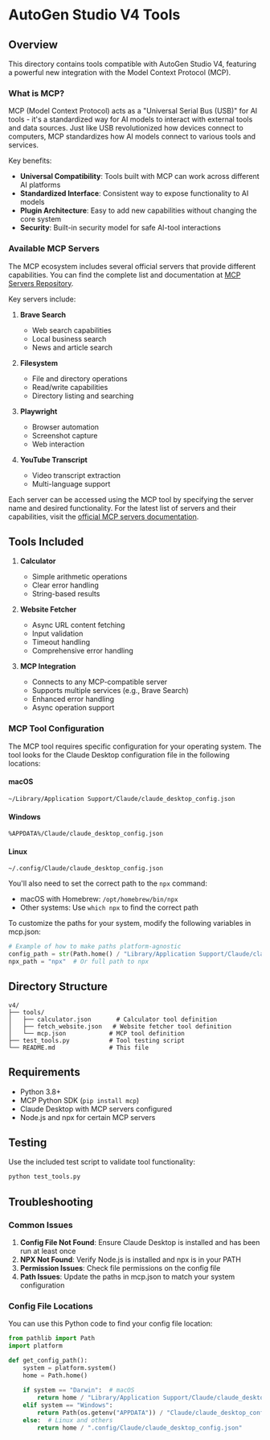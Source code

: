 # AutoGen Studio V4 Tools

## Overview
This directory contains tools compatible with AutoGen Studio V4, featuring a powerful new integration with the Model Context Protocol (MCP).

### What is MCP?
MCP (Model Context Protocol) acts as a "Universal Serial Bus (USB)" for AI tools - it's a standardized way for AI models to interact with external tools and data sources. Just like USB revolutionized how devices connect to computers, MCP standardizes how AI models connect to various tools and services.

Key benefits:
- **Universal Compatibility**: Tools built with MCP can work across different AI platforms
- **Standardized Interface**: Consistent way to expose functionality to AI models
- **Plugin Architecture**: Easy to add new capabilities without changing the core system
- **Security**: Built-in security model for safe AI-tool interactions

### Available MCP Servers
The MCP ecosystem includes several official servers that provide different capabilities. You can find the complete list and documentation at [MCP Servers Repository](https://github.com/modelcontextprotocol/servers).

Key servers include:

1. **Brave Search**
   - Web search capabilities
   - Local business search
   - News and article search

2. **Filesystem**
   - File and directory operations
   - Read/write capabilities
   - Directory listing and searching

3. **Playwright**
   - Browser automation
   - Screenshot capture
   - Web interaction

4. **YouTube Transcript**
   - Video transcript extraction
   - Multi-language support

Each server can be accessed using the MCP tool by specifying the server name and desired functionality. For the latest list of servers and their capabilities, visit the [official MCP servers documentation](https://github.com/modelcontextprotocol/servers).

## Tools Included

1. **Calculator**
   - Simple arithmetic operations
   - Clear error handling
   - String-based results

2. **Website Fetcher**
   - Async URL content fetching
   - Input validation
   - Timeout handling
   - Comprehensive error handling

3. **MCP Integration**
   - Connects to any MCP-compatible server
   - Supports multiple services (e.g., Brave Search)
   - Enhanced error handling
   - Async operation support

### MCP Tool Configuration
The MCP tool requires specific configuration for your operating system. The tool looks for the Claude Desktop configuration file in the following locations:

#### macOS
```
~/Library/Application Support/Claude/claude_desktop_config.json
```

#### Windows
```
%APPDATA%/Claude/claude_desktop_config.json
```

#### Linux
```
~/.config/Claude/claude_desktop_config.json
```

You'll also need to set the correct path to the `npx` command:
- macOS with Homebrew: `/opt/homebrew/bin/npx`
- Other systems: Use `which npx` to find the correct path

To customize the paths for your system, modify the following variables in mcp.json:
```python
# Example of how to make paths platform-agnostic
config_path = str(Path.home() / "Library/Application Support/Claude/claude_desktop_config.json")
npx_path = "npx"  # Or full path to npx
```

## Directory Structure
```
v4/
├── tools/
│   ├── calculator.json       # Calculator tool definition
│   ├── fetch_website.json   # Website fetcher tool definition
│   └── mcp.json            # MCP tool definition
├── test_tools.py           # Tool testing script
└── README.md               # This file
```

## Requirements
- Python 3.8+
- MCP Python SDK (`pip install mcp`)
- Claude Desktop with MCP servers configured
- Node.js and npx for certain MCP servers

## Testing
Use the included test script to validate tool functionality:
```bash
python test_tools.py
```

## Troubleshooting

### Common Issues
1. **Config File Not Found**: Ensure Claude Desktop is installed and has been run at least once
2. **NPX Not Found**: Verify Node.js is installed and npx is in your PATH
3. **Permission Issues**: Check file permissions on the config file
4. **Path Issues**: Update the paths in mcp.json to match your system configuration

### Config File Locations
You can use this Python code to find your config file location:
```python
from pathlib import Path
import platform

def get_config_path():
    system = platform.system()
    home = Path.home()
    
    if system == "Darwin":  # macOS
        return home / "Library/Application Support/Claude/claude_desktop_config.json"
    elif system == "Windows":
        return Path(os.getenv("APPDATA")) / "Claude/claude_desktop_config.json"
    else:  # Linux and others
        return home / ".config/Claude/claude_desktop_config.json"
```
